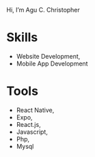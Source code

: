 Hi, I’m Agu C. Christopher
# Skills
- Website Development,
- Mobile App Development 
# Tools
- React Native, 
- Expo, 
- React.js, 
- Javascript, 
- Php, 
- Mysql
